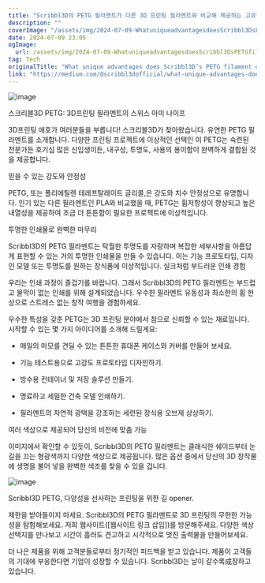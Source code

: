 ```yaml
---
title: "Scribbl3D의 PETG 필라멘트가 다른 3D 프린팅 필라멘트와 비교해 제공하는 고유한 장점은"
description: ""
coverImage: "/assets/img/2024-07-09-WhatuniqueadvantagesdoesScribbl3DsPETGfilamentoffercomparedtoother3Dprintingfilaments_0.png"
date: 2024-07-09 23:05
ogImage: 
  url: /assets/img/2024-07-09-WhatuniqueadvantagesdoesScribbl3DsPETGfilamentoffercomparedtoother3Dprintingfilaments_0.png
tag: Tech
originalTitle: "What unique advantages does Scribbl3D’s PETG filament offer compared to other 3D printing filaments?"
link: "https://medium.com/@scribbl3dofficial/what-unique-advantages-does-scribbl3ds-petg-filament-offer-compared-to-other-3d-printing-filaments-4ba51d95ecc9"
---
```



![image](/assets/img/2024-07-09-WhatuniqueadvantagesdoesScribbl3DsPETGfilamentoffercomparedtoother3Dprintingfilaments_0.png)

스크리블3D PETG: 3D프린팅 필라멘트의 스위스 아미 나이프

3D프린팅 애호가 여러분들을 부릅니다! 스크리블3D가 찾아왔습니다. 유연한 PETG 필라멘트를 소개합니다. 다양한 프린팅 프로젝트에 이상적인 선택인 이 PETG는 숙련된 전문가든 호기심 많은 신입생이든, 내구성, 투명도, 사용의 용이함이 완벽하게 결합된 것을 제공합니다.

믿을 수 있는 강도와 안정성

<div class="content-ad"></div>

PETG, 또는 폴리에틸렌 테레프탈레이트 글리콜,은 강도와 치수 안정성으로 유명합니다. 인기 있는 다른 필라멘트인 PLA와 비교했을 때, PETG는 휨저항성이 향상되고 높은 내열성을 제공하여 조금 더 튼튼함이 필요한 프로젝트에 이상적입니다.

투명한 인쇄물로 완벽한 마무리

Scribbl3D의 PETG 필라멘트는 탁월한 투명도를 자랑하며 복잡한 세부사항을 아름답게 표현할 수 있는 거의 투명한 인쇄물을 만들 수 있습니다. 이는 기능 프로토타입, 디자인 모델 또는 투명도를 원하는 장식품에 이상적입니다. 실크처럼 부드러운 인쇄 경험

우리는 인쇄 과정이 즐겁기를 바랍니다. 그래서 Scribbl3D의 PETG 필라멘트는 부드럽고 물막이 없는 인쇄를 위해 설계되었습니다. 우수한 필라멘트 유동성과 최소한의 휨 현상으로 스트레스 없는 창작 여행을 경험하세요.

<div class="content-ad"></div>

우수한 특성을 갖춘 PETG는 3D 프린팅 분야에서 참으로 신뢰할 수 있는 재료입니다. 시작할 수 있는 몇 가지 아이디어를 소개해 드릴게요:

- 매일의 마모를 견딜 수 있는 튼튼한 휴대폰 케이스와 커버를 만들어 보세요.

<div class="content-ad"></div>

- 기능 테스트용으로 고강도 프로토타입 디자인하기.

- 방수용 컨테이너 및 저장 솔루션 만들기.

- 명료하고 세밀한 건축 모델 인쇄하기.

- 필라멘트의 자연적 광택을 강조하는 세련된 장식용 오브제 상상하기.

<div class="content-ad"></div>

여러 색상으로 제공되어 당신의 비전에 맞춤 가능

이미지에서 확인할 수 있듯이, Scribbl3D의 PETG 필라멘트는 클래식한 쉐이드부터 눈길을 끄는 형광색까지 다양한 색상으로 제공됩니다. 많은 옵션 중에서 당신의 3D 창작물에 생명을 불어 넣을 완벽한 색조를 찾을 수 있을 겁니다.

![image](/assets/img/2024-07-09-WhatuniqueadvantagesdoesScribbl3DsPETGfilamentoffercomparedtoother3Dprintingfilaments_2.png)

Scribbl3D PETG, 다양성을 선사하는 프린팅을 위한 길 opener.

<div class="content-ad"></div>

제한을 받아들이지 마세요. Scribbl3D의 PETG 필라멘트로 3D 프린팅의 무한한 가능성을 탐험해보세요. 저희 웹사이트([웹사이트 링크 삽입])를 방문해주세요. 다양한 색상 선택지를 만나보고 시간이 흘러도 견고하고 시각적으로 멋진 출력물을 만들어보세요.

더 나은 제품을 위해 고객분들로부터 정기적인 피드백을 받고 있습니다. 제품이 고객들의 기대에 부응한다면 기업이 성장할 수 있습니다. Scribbl3D는 날이 갈수록成장하고 있습니다.